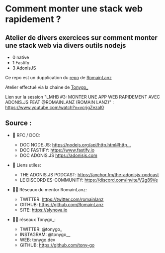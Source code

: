 # Comment monter une stack web rapidement ?

## Atelier de divers exercices sur comment monter une stack web via divers outils nodejs

+ 0 native
+ 1 Fastify
+ 3 AdonisJS


Ce repo est un dupplication du [repo](https://github.com/RomainLanz/lmhb-web-stack) de [RomainLanz](https://github.com/RomainLanz)


Atelier effectué via la chaine de [Tonygo_](https://www.youtube.com/channel/UC0yiy-XPDRVAgLaAiA8kvrQ)


Lien sur la session "LMHB #3: MONTER UNE APP WEB RAPIDEMENT AVEC ADONIS.JS FEAT @ROMAINLANZ (ROMAIN LANZ)" : https://www.youtube.com/watch?v=vcrjgZezaI0 

## Source :

+ 🚡 RFC / DOC:
    - DOC NODE.JS: https://nodejs.org/api/http.html#http...​
    - DOC FASTIFY: https://www.fastify.io​
    - DOC ADONIS.JS https://adonisjs.com​

+ 🚡 Liens utiles:
    - THE ADONIS.JS PODCAST: https://anchor.fm/the-adonisjs-podcast​
    - LE DISCORD ES-COMMUNITY: https://discord.com/invite/V2g89Ve​

+ 🏋️‍♂️ Réseaux du mentor RomainLanz:
    - TWITTER: https://twitter.com/romainlanz​
    - GITHUB: https://github.com/RomainLanz​
    - SITE: https://slynova.io​

+ 🏋️‍♂️ réseaux Tonygo_:
    - TWITTER: @tonygo_
    - INSTAGRAM: @tonygo__
    - WEB: tonygo.dev
    - GITHUB: https://github.com/tony-go
